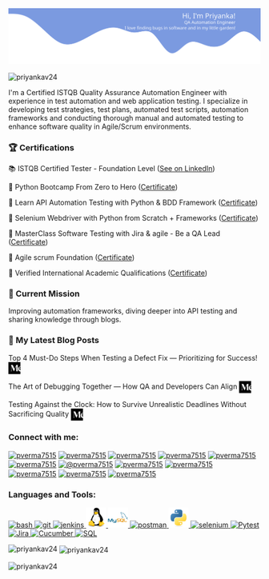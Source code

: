 <img src="https://github.com/priyankav24/priyankav24/blob/main/wave.svg" width="1000"/>




<p align="left"> <img src="https://komarev.com/ghpvc/?username=priyankav24&label=Profile%20views&color=0e75b6&style=flat" alt="priyankav24" /> </p>

I'm a Certified ISTQB Quality Assurance Automation Engineer with experience in test automation and web application testing. I specialize in developing test strategies, test plans, automated test scripts, automation frameworks and conducting thorough manual and automated testing to enhance software quality in Agile/Scrum environments.

<h3 align="left">🏆 Certifications</h3>
<p align="left">
<p>📚 ISTQB Certified Tester - Foundation Level (<a href="https://www.linkedin.com/in/priyankaverma7515/details/certifications/1739466806119/single-media-viewer/?profileId=ACoAADqSy-gBoaDslRl5RRhQNmgovdvFgH6IBQA" target="_blank">See on LinkedIn</a>)</p>
<p>📝 Python Bootcamp From Zero to Hero (<a href="https://www.udemy.com/certificate/UC-b35718c9-bdff-40ef-96e2-249e0a0e0a1c/" target="_blank">Certificate</a>) </p>
<p>📖 Learn API Automation Testing with Python & BDD Framework (<a href="https://www.udemy.com/certificate/UC-579257dc-34d7-4532-b254-5a6a75fc57ed/" target="_blank">Certificate</a>) </p>
<p>📗 Selenium Webdriver with Python from Scratch + Frameworks (<a href="https://www.udemy.com/certificate/UC-1c09f10d-b49a-46a4-b1b5-c1fc6263b4f9/" target="_blank">Certificate</a>) </p>
<p>📘 MasterClass Software Testing with Jira & agile - Be a QA Lead (<a href="https://www.udemy.com/certificate/UC-f1ed4e53-733b-4630-b350-347e56eb52e7/" target="_blank">Certificate</a>) </p>
<p>📒 Agile scrum Foundation (<a href="https://certificates.simplicdn.net/share/7322757_1724705164.pdf" target="_blank">Certificate</a>) </p>
<p>📙 Verified International Academic Qualifications (<a href="https://www.credly.com/badges/0ae8e179-71cd-4d24-8eed-b441eea42227/linked_in_profile" target="_blank">Certificate</a>) </p>

<h3>🚀 Current Mission</h3>
<p>Improving automation frameworks, diving deeper into API testing and sharing knowledge through blogs.</p>

<h3>🚀 My Latest Blog Posts</h3>
<p>Top 4 Must-Do Steps When Testing a Defect Fix — Prioritizing for Success! <a href="https://medium.com/@pverma7515/top-4-must-do-steps-when-testing-a-defect-fix-prioritizing-for-success-07e833f7bd53" target="_blank">
  <img src="https://github.com/priyankav24/priyankav24/blob/main/images/medium%20icon.png" alt="Medium" style="width: 24px; height: 24px; vertical-align: middle; margin-right: 8px;">
</a></p>
<p>The Art of Debugging Together — How QA and Developers Can Align <a href="https://medium.com/@pverma7515/the-art-of-debugging-together-how-qa-and-developers-can-align-201585a36bd9" target="_blank">
  <img src="https://github.com/priyankav24/priyankav24/blob/main/images/medium%20icon.png" alt="Medium" style="width: 24px; height: 24px; vertical-align: middle; margin-right: 8px;">
</a></p>
<p>Testing Against the Clock: How to Survive Unrealistic Deadlines Without Sacrificing Quality <a href="https://medium.com/@pverma7515/testing-against-the-clock-how-to-survive-unrealistic-deadlines-without-sacrificing-quality-0b849d6b971f" target="_blank">
  <img src="https://github.com/priyankav24/priyankav24/blob/main/images/medium%20icon.png" alt="Medium" style="width: 24px; height: 24px; vertical-align: middle; margin-right: 8px;">
</a></p>












<h3 align="left">Connect with me:</h3>
<p align="left">
<a href="https://twitter.com/pverma7515" target="blank"><img align="center" src="https://raw.githubusercontent.com/rahuldkjain/github-profile-readme-generator/master/src/images/icons/Social/twitter.svg" alt="pverma7515" height="30" width="40" /></a>
<a href="https://linkedin.com/in/pverma7515" target="blank"><img align="center" src="https://raw.githubusercontent.com/rahuldkjain/github-profile-readme-generator/master/src/images/icons/Social/linked-in-alt.svg" alt="pverma7515" height="30" width="40" /></a>
<a href="https://codesandbox.com/pverma7515" target="blank"><img align="center" src="https://raw.githubusercontent.com/rahuldkjain/github-profile-readme-generator/master/src/images/icons/Social/codesandbox.svg" alt="pverma7515" height="30" width="40" /></a>
<a href="https://fb.com/pverma7515" target="blank"><img align="center" src="https://raw.githubusercontent.com/rahuldkjain/github-profile-readme-generator/master/src/images/icons/Social/facebook.svg" alt="pverma7515" height="30" width="40" /></a>
<a href="https://dribbble.com/pverma7515" target="blank"><img align="center" src="https://raw.githubusercontent.com/rahuldkjain/github-profile-readme-generator/master/src/images/icons/Social/dribbble.svg" alt="pverma7515" height="30" width="40" /></a>
<a href="https://hashnode.com/pverma7515" target="blank"><img align="center" src="https://raw.githubusercontent.com/rahuldkjain/github-profile-readme-generator/master/src/images/icons/Social/hashnode.svg" alt="pverma7515" height="30" width="40" /></a>
<a href="https://medium.com/@pverma7515" target="blank"><img align="center" src="https://raw.githubusercontent.com/rahuldkjain/github-profile-readme-generator/master/src/images/icons/Social/medium.svg" alt="@pverma7515" height="30" width="40" /></a>
<a href="https://www.youtube.com/c/pverma7515" target="blank"><img align="center" src="https://raw.githubusercontent.com/rahuldkjain/github-profile-readme-generator/master/src/images/icons/Social/youtube.svg" alt="pverma7515" height="30" width="40" /></a>
<a href="https://www.hackerrank.com/pverma7515" target="blank"><img align="center" src="https://raw.githubusercontent.com/rahuldkjain/github-profile-readme-generator/master/src/images/icons/Social/hackerrank.svg" alt="pverma7515" height="30" width="40" /></a>
<a href="https://www.leetcode.com/pverma7515" target="blank"><img align="center" src="https://raw.githubusercontent.com/rahuldkjain/github-profile-readme-generator/master/src/images/icons/Social/leet-code.svg" alt="pverma7515" height="30" width="40" /></a>
<a href="https://www.hackerearth.com/pverma7515" target="blank"><img align="center" src="https://raw.githubusercontent.com/rahuldkjain/github-profile-readme-generator/master/src/images/icons/Social/hackerearth.svg" alt="pverma7515" height="30" width="40" /></a>
<a href="https://discord.gg/pverma7515" target="blank"><img align="center" src="https://raw.githubusercontent.com/rahuldkjain/github-profile-readme-generator/master/src/images/icons/Social/discord.svg" alt="pverma7515" height="30" width="40" /></a></p>

<h3 align="left">Languages and Tools:</h3>
<p align="left"> <a href="https://www.gnu.org/software/bash/" target="_blank" rel="noreferrer"> <img src="https://www.vectorlogo.zone/logos/gnu_bash/gnu_bash-icon.svg" alt="bash" width="40" height="40"/> </a> <a href="https://git-scm.com/" target="_blank" rel="noreferrer"> <img src="https://www.vectorlogo.zone/logos/git-scm/git-scm-icon.svg" alt="git" width="40" height="40"/> </a> <a href="https://www.jenkins.io" target="_blank" rel="noreferrer"> <img src="https://www.vectorlogo.zone/logos/jenkins/jenkins-icon.svg" alt="jenkins" width="40" height="40"/> </a> <a href="https://www.linux.org/" target="_blank" rel="noreferrer"> <img src="https://raw.githubusercontent.com/devicons/devicon/master/icons/linux/linux-original.svg" alt="linux" width="40" height="40"/> </a> <a href="https://www.mysql.com/" target="_blank" rel="noreferrer"> <img src="https://raw.githubusercontent.com/devicons/devicon/master/icons/mysql/mysql-original-wordmark.svg" alt="mysql" width="40" height="40"/> </a> <a href="https://postman.com" target="_blank" rel="noreferrer"> <img src="https://www.vectorlogo.zone/logos/getpostman/getpostman-icon.svg" alt="postman" width="40" height="40"/> </a> <a href="https://www.python.org" target="_blank" rel="noreferrer"> <img src="https://raw.githubusercontent.com/devicons/devicon/master/icons/python/python-original.svg" alt="python" width="40" height="40"/> </a> <a href="https://www.selenium.dev" target="_blank" rel="noreferrer"> <img src="https://raw.githubusercontent.com/detain/svg-logos/780f25886640cef088af994181646db2f6b1a3f8/svg/selenium-logo.svg" alt="selenium" width="40" height="40"/> </a><a href="https://docs.pytest.org/en/stable/contents.html" target="_blank" rel="noreferrer"> <img src="https://cdn.jsdelivr.net/gh/devicons/devicon@latest/icons/pytest/pytest-original-wordmark.svg" alt="Pytest" width="40" height="40"/> </a>
<a href="https://confluence.atlassian.com/jira061
l" target="_blank" rel="noreferrer"> <img src="https://cdn.jsdelivr.net/gh/devicons/devicon@latest/icons/jira/jira-original.svg" alt="Jira" width="40" height="40"/> </a>
<a href="https://cucumber.io/docs/cucumber/" target="_blank" rel="noreferrer"> <img src="https://cdn.jsdelivr.net/gh/devicons/devicon@latest/icons/cucumber/cucumber-plain.svg" alt="Cucumber" width="40" height="40"/> </a><a href="https://www.w3schools.com/sql/sql_quickref.asp" target="_blank" rel="noreferrer"> <img src="https://cdn.jsdelivr.net/gh/devicons/devicon@latest/icons/azuresqldatabase/azuresqldatabase-original.svg" alt="SQL" width="40" height="40"/> </a></p>

<p><img align="left" src="https://github-readme-stats.vercel.app/api/top-langs?username=priyankav24&show_icons=true&locale=en&layout=compact" alt="priyankav24" /></p>

<p>&nbsp;<img align="center" src="https://github-readme-stats.vercel.app/api?username=priyankav24&show_icons=true&locale=en" alt="priyankav24" /></p>

<p><img align="center" src="https://github-readme-streak-stats.herokuapp.com/?user=priyankav24&" alt="priyankav24" /></p>
